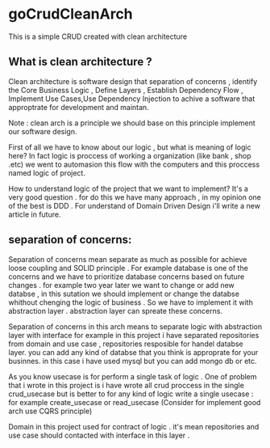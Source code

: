 # goCrudCleanArch
This is a simple CRUD created with clean architecture


## What is clean architecture ?

Clean architecture is software design that separation of concerns , identify the Core Business Logic , Define Layers , Establish Dependency Flow , Implement Use Cases,Use Dependency Injection to achive
a software that approptrate for development and maintan.

Note : clean arch is a principle we should base on this principle implement our software design.

First of all we have to know about our logic , but what is meaning of logic here? In fact logic is proccess of working a organization (like bank , shop .etc) we went to automasion this flow with the computers and this proccess named logic of project.

How to understand logic of the project that we want to implement? It's a very good question . for do this we have many approach , in my opinion one of the best is DDD .
For understand of Domain Driven Design i'll write a new article in future.

## separation of concerns: 

Separation of concerns mean separate as much as possible for achieve loose coupling and SOLID principle .
For example database is one of the concerns and we have to prioritize database concerns based on future changes . for example two year later we want to change or add new databse , in this sutation we should implement or change the databse whithout chenging the logic of business . So we have to implement it with abstraction layer . abstraction layer can spreate these concerns.

Separation of concerns in this arch means to separate logic with abstraction layer with interface for example in this project i have separated repositories from domain and use case , repositories resposible for handel databse layer. you can add any kind of databse that you think is approprate for your businnes. in this case i have used mysql but you can add mongo db or etc.

As you know usecase is for perform a single task of logic . One of problem that i wrote in this project is i have wrote all crud proccess in the single crud_usecase but is better to for any kind of logic write a single usecase : for example create_usecase or read_usecase (Consider for implement good arch use CQRS principle)

Domain in this project used for contract of logic . it's mean repositories and use case should contacted with interface in this layer .

